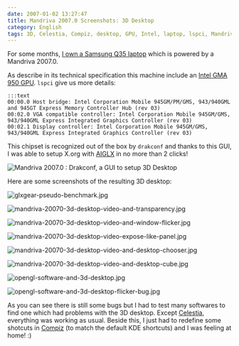 ```yaml
---
date: 2007-01-02 13:27:47
title: Mandriva 2007.0 Screenshots: 3D Desktop
category: English
tags: 3D, Celestia, Compiz, desktop, GPU, Intel, laptop, lspci, Mandriva, Samsung, X.org
---
```


For some months, [I own a Samsung Q35 laptop](http://kevin.deldycke.com/2006/10/samsung-q35-xic-5500-tiny-review-of-a-strong-compact-laptop/) which is powered by a Mandriva 2007.0.

As describe in its technical specification this machine include an [Intel GMA 950 GPU](http://en.wikipedia.org/wiki/Intel_GMA#GMA_950). `lspci` give us more details:

    :::text
    00:00.0 Host bridge: Intel Corporation Mobile 945GM/PM/GMS, 943/940GML and 945GT Express Memory Controller Hub (rev 03)
    00:02.0 VGA compatible controller: Intel Corporation Mobile 945GM/GMS, 943/940GML Express Integrated Graphics Controller (rev 03)
    00:02.1 Display controller: Intel Corporation Mobile 945GM/GMS, 943/940GML Express Integrated Graphics Controller (rev 03)

This chipset is recognized out of the box by `drakconf` and thanks to this GUI, I was able to setup X.org with [AIGLX](http://en.wikipedia.org/wiki/AIGLX) in no more than 2 clicks!

![Mandriva 2007.0 : Drakconf, a GUI to setup 3D Desktop](/uploads/2007/mandriva-20070-drakconf-3d-desktop-control-panel.png)

Here are some screenshots of the resulting 3D desktop:

![glxgear-pseudo-benchmark.jpg](/uploads/2007/glxgear-pseudo-benchmark.jpg)

![mandriva-20070-3d-desktop-video-and-transparency.jpg](/uploads/2007/mandriva-20070-3d-desktop-video-and-transparency.jpg)

![mandriva-20070-3d-desktop-video-and-window-flicker.jpg](/uploads/2007/mandriva-20070-3d-desktop-video-and-window-flicker.jpg)

![mandriva-20070-3d-desktop-video-expose-like-panel.jpg](/uploads/2007/mandriva-20070-3d-desktop-video-expose-like-panel.jpg)

![mandriva-20070-3d-desktop-video-and-desktop-chooser.jpg](/uploads/2007/mandriva-20070-3d-desktop-video-and-desktop-chooser.jpg)

![mandriva-20070-3d-desktop-video-and-desktop-cube.jpg](/uploads/2007/mandriva-20070-3d-desktop-video-and-desktop-cube.jpg)

![opengl-software-and-3d-desktop.jpg](/uploads/2007/opengl-software-and-3d-desktop.jpg)

![opengl-software-and-3d-desktop-flicker-bug.jpg](/uploads/2007/opengl-software-and-3d-desktop-flicker-bug.jpg)

As you can see there is still some bugs but I had to test many softwares to find one which had problems with the 3D desktop. Except [Celestia](http://www.shatters.net/celestia), everything was working as usual. Beside this, I just had to redefine some shotcuts in [Compiz](http://compiz.org) (to match the default KDE shortcuts) and I was feeling at home! :)
